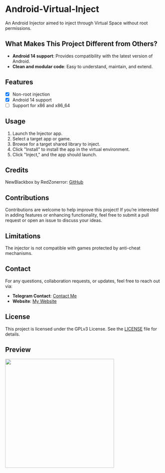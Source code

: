 # Android-Virtual-Inject
An Android Injector aimed to inject through Virtual Space without root permissions.

## What Makes This Project Different from Others?
- **Android 14 support**: Provides compatibility with the latest version of Android.
- **Clean and modular code**: Easy to understand, maintain, and extend.

## Features
- [x] Non-root injection
- [x] Android 14 support
- [ ] Support for x86 and x86_64 

## Usage
1. Launch the Injector app.
2. Select a target app or game.
3. Browse for a target shared library to inject.
4. Click "Install" to install the app in the virtual environment.
5. Click "Inject," and the app should launch.

## Credits
NewBlackbox by RedZonerror: [GitHub](https://github.com/dibya0018) <br />

## Contributions
Contributions are welcome to help improve this project! If you’re interested in adding features or enhancing functionality, feel free to submit a pull request or open an issue to discuss your ideas.

## Limitations
The injector is not compatible with games protected by anti-cheat mechanisms.

## Contact
For any questions, collaboration requests, or updates, feel free to reach out via:
- **Telegram Contact**: [Contact Me](https://t.me/r]RedXNexon) <br>
- **Website**: [My Website](https://bipminds.com) <br>
 

## License
This project is licensed under the GPLv3 License. See the [LICENSE](LICENSE) file for details.

## Preview
<img src="https://drive.google.com/file/d/1mpoyiNmfopgMakW4lBZikWnshCqxDffv/view?usp=sharing" width="350">
